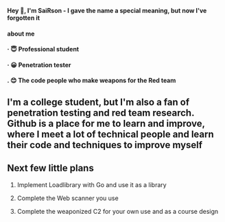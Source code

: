 <b>Hey 👋, I'm SaiRson - I gave the name a special meaning, but now I've forgotten it</b>

<h4> about me </h4>
<h4>· 😇 Professional student <h4>
<h4>· 😀 Penetration tester </h4>
<h4>. 😊 The code people who make weapons for the Red team </h4>

## I'm a college student, but I'm also a fan of penetration testing and red team research. Github is a place for me to learn and improve, where I meet a lot of technical people and learn their code and techniques to improve myself

## Next few little plans

1. Implement Loadlibrary with Go and use it as a library

2. Complete the Web scanner you use

3. Complete the weaponized C2 for your own use and as a course design
